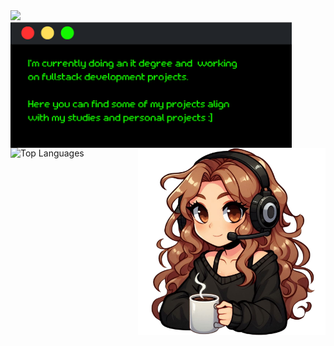 <div>
  <img src="https://readme-typing-svg.demolab.com?font=Retropix&duration=4300&pause=1000&color=13F700&random=false&width=435&lines=hi%20:%5D%20i%27m%20jana">
</div>
<div>
  <img src="https://raw.githubusercontent.com/jwnaina/jwnaina/main/card.png" width="450" align="left">
  <img src="https://raw.githubusercontent.com/jwnaina/jwnaina/main/drawart.png" width="300" align="right">
</div>
<div>
<p> </p>
  <p> </p>
  <p> </p>
  <p> </p>
  <p> </p>
  <img src="https://github-readme-stats.vercel.app/api/top-langs/?username=jwnaina&layout=compact&theme=chartreuse-dark" alt="Top Languages">
</div>
